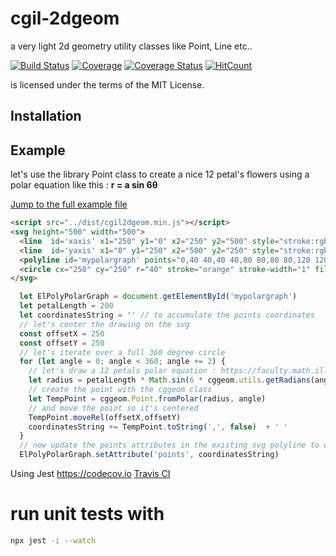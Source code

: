 # cgil-2dgeom
a very light 2d geometry utility classes like Point, Line etc..

[![Build Status](https://travis-ci.org/lao-tseu-is-alive/cgil-2dgeom.png?branch=master)](https://travis-ci.org/lao-tseu-is-alive/cgil-2dgeom)
[![Coverage](https://img.shields.io/codecov/c/github/lao-tseu-is-alive/cgil-2dgeom/master.svg)](https://codecov.io/gh/lao-tseu-is-alive/cgil-2dgeom)
[![Coverage Status](https://coveralls.io/repos/github/lao-tseu-is-alive/cgil-2dgeom/badge.svg?branch=master)](https://coveralls.io/github/lao-tseu-is-alive/cgil-2dgeom?branch=master)
[![HitCount](http://hits.dwyl.io/lao-tseu-is-alive/cgil-2dgeom.svg)](http://hits.dwyl.io/lao-tseu-is-alive/cgil-2dgeom)

is licensed under the terms of the MIT License.

## Installation


## Example
let's use the library Point class to create a nice 12 petal's flowers using a polar equation like this : 
**r = a sin 6θ**

[Jump to the full example file](https://lao-tseu-is-alive.github.io/cgil-2dgeom/docs/example_UMD.html)

```html
<script src="../dist/cgil2dgeom.min.js"></script>
<svg height="500" width="500">
  <line  id='xaxis' x1="250" y1="0" x2="250" y2="500" style="stroke:rgb(255,255,255);stroke-width:2" />
  <line  id='yaxis' x1="0" y1="250" x2="500" y2="250" style="stroke:rgb(255,255,255);stroke-width:2" />  
  <polyline id='mypolargraph' points="0,40 40,40 40,80 80,80 80,120 120,120 120,160"  style="fill:white;stroke:red;stroke-width:4" />
  <circle cx="250" cy="250" r="40" stroke="orange" stroke-width="1" fill="yellow" />
</svg>
```

```javascript
  let ElPolyPolarGraph = document.getElementById('mypolargraph')
  let petalLength = 200
  let coordinatesString = '' // to accumulate the points coordinates
  // let's center the drawing on the svg
  const offsetX = 250 
  const offsetY = 250
  // let's iterate over a full 360 degree circle
  for (let angle = 0; angle < 360; angle += 2) {
    // let's draw a 12 petals polar equation : https://faculty.math.illinois.edu/~rasekh2/math231(s2016)/PolarEquations.pdf
    let radius = petalLength * Math.sin(6 * cggeom.utils.getRadians(angle)) // need to convert to radians for Math.sin
    // create the point with the cggeom class
    let TempPoint = cggeom.Point.fromPolar(radius, angle)
    // and move the point so it's centered
    TempPoint.moveRel(offsetX,offsetY)
    coordinatesString += TempPoint.toString(',', false)  + ' '    
  }  
  // now update the points attributes in the existing svg polyline to display the flower on screen
  ElPolyPolarGraph.setAttribute('points', coordinatesString)  
```

Using Jest
https://codecov.io
[Travis CI](https://travis-ci.org/lao-tseu-is-alive/cgil-2dgeom/)

# run unit tests with

```bash
npx jest -i --watch
```

